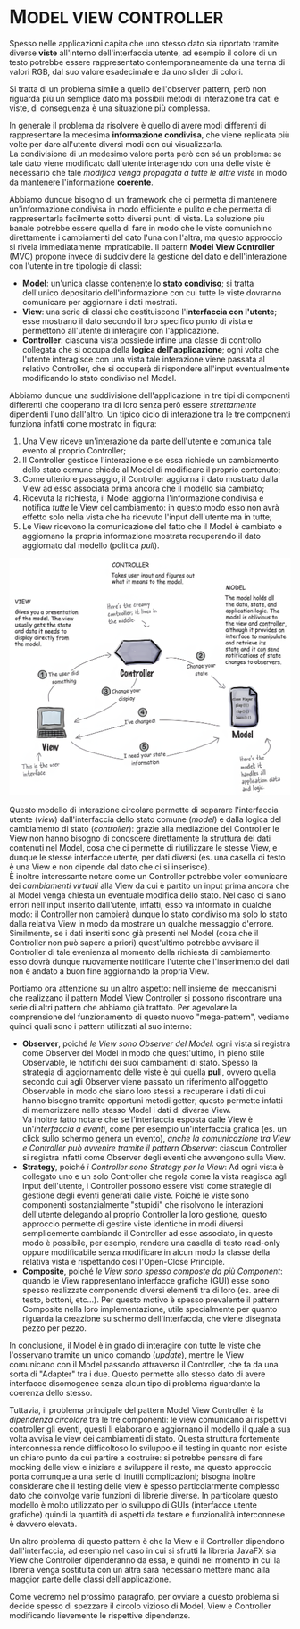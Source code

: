 # <big>M</big>ODEL VIEW CONTROLLER

Spesso nelle applicazioni capita che uno stesso dato sia riportato tramite diverse __viste__ all'interno dell'interfaccia utente, ad esempio il colore di un testo potrebbe essere rappresentato contemporaneamente da una terna di valori RGB, dal suo valore esadecimale e da uno slider di colori. 

Si tratta di un problema simile a quello dell'observer pattern, però non riguarda più un semplice dato ma possibili metodi di interazione tra dati e viste, di conseguenza è una situazione più complessa. 

In generale il problema da risolvere è quello di avere modi differenti di rappresentare la medesima __informazione condivisa__, che viene replicata più volte per dare all'utente diversi modi con cui visualizzarla. \
La condivisione di un medesimo valore porta però con sé un problema: se tale dato viene modificato dall'utente interagendo con una delle viste è necessario che tale _modifica venga propagata a tutte le altre viste_ in modo da mantenere l'informazione __coerente__.

Abbiamo dunque bisogno di un framework che ci permetta di mantenere un'informazione condivisa in modo efficiente e pulito e che permetta di rappresentarla facilmente sotto diversi punti di vista.
La soluzione più banale potrebbe essere quella di fare in modo che le viste comunichino direttamente i cambiamenti del dato l'una con l'altra, ma questo approccio si rivela immediatamente impraticabile.
Il pattern __Model View Controller__ (MVC) propone invece di suddividere la gestione del dato e dell'interazione con l'utente in tre tipologie di classi:

- __Model__: un'unica classe contenente lo __stato condiviso__; si tratta dell'unico depositario dell'informazione con cui tutte le viste dovranno comunicare per aggiornare i dati mostrati.
- __View__: una serie di classi che costituiscono l'__interfaccia con l'utente__; esse mostrano il dato secondo il loro specifico punto di vista e permettono all'utente di interagire con l'applicazione.
- __Controller__: ciascuna vista possiede infine una classe di controllo collegata che si occupa della __logica dell'applicazione__; ogni volta che l'utente interagisce con una vista tale interazione viene passata al relativo Controller, che si occuperà di rispondere all'input eventualmente modificando lo stato condiviso nel Model.

Abbiamo dunque una suddivisione dell'applicazione in tre tipi di componenti differenti che cooperano tra di loro senza però essere _strettamente_ dipendenti l'uno dall'altro.
Un tipico ciclo di interazione tra le tre componenti funziona infatti come mostrato in figura: 

1. Una View riceve un'interazione da parte dell'utente e comunica tale evento al proprio Controller;
2. Il Controller gestisce l'interazione e se essa richiede un cambiamento dello stato comune chiede al Model di modificare il proprio contenuto;
3. Come ulteriore passaggio, il Controller aggiorna il dato mostrato dalla View ad esso associata prima ancora che il modello sia cambiato;
4. Ricevuta la richiesta, il Model aggiorna l'informazione condivisa e notifica _tutte_ le View del cambiamento: in questo modo esso non avrà effetto solo nella vista che ha ricevuto l'input dell'utente ma in tutte;
5. Le View ricevono la comunicazione del fatto che il Model è cambiato e aggiornano la propria informazione mostrata recuperando il dato aggiornato dal modello (politica _pull_).

![MVC](/assets/09_model-view-controller.png)

Questo modello di interazione circolare permette di separare l'interfaccia utente (_view_) dall'interfaccia dello stato comune (_model_) e dalla logica del cambiamento di stato (_controller_): grazie alla mediazione del Controller le View non hanno bisogno di conoscere direttamente la struttura dei dati contenuti nel Model, cosa che ci permette di riutilizzare le stesse View, e dunque le stesse interfacce utente, per dati diversi (es. una casella di testo è una View e non dipende dal dato che ci si inserisce). \
È inoltre interessante notare come un Controller potrebbe voler comunicare dei _cambiamenti virtuali_ alla View da cui è partito un input prima ancora che al Model venga chiesta un eventuale modifica dello stato.
Nel caso ci siano errori nell'input inserito dall'utente, infatti, esso va informato in qualche modo: il Controller non cambierà dunque lo stato condiviso ma solo lo stato dalla relativa View in modo da mostrare un qualche messaggio d'errore.
Similmente, se i dati inseriti sono già presenti nel Model (cosa che il Controller non può sapere a priori) quest'ultimo potrebbe avvisare il Controller di tale evenienza al momento della richiesta di cambiamento: esso dovrà dunque nuovamente notificare l'utente che l'inserimento dei dati non è andato a buon fine aggiornando la propria View.

Portiamo ora attenzione su un altro aspetto: nell'insieme dei meccanismi che realizzano il pattern Model View Controller si possono riscontrare una serie di altri pattern che abbiamo già trattato.
Per agevolare la comprensione del funzionamento di questo nuovo "mega-pattern", vediamo quindi quali sono i pattern utilizzati al suo interno:

- __Observer__, poiché _le View sono Observer del Model_: ogni vista si registra come Observer del Model in modo che quest'ultimo, in pieno stile Observable, le notifichi dei suoi cambiamenti di stato.
Spesso la strategia di aggiornamento delle viste è qui quella __pull__, ovvero quella secondo cui agli Observer viene passato un riferimento all'oggetto Observable in modo che siano loro stessi a recuperare i dati di cui hanno bisogno tramite opportuni metodi getter; questo permette infatti di memorizzare nello stesso Model i dati di diverse View. \
Va inoltre fatto notare che se l'interfaccia esposta dalle View è un'_interfaccia a eventi_, come per esempio un'interfaccia grafica (es. un click sullo schermo genera un evento), _anche la comunicazione tra View e Controller può avvenire tramite il pattern Observer_: ciascun Controller si registra infatti come Observer degli eventi che avvengono sulla View.
- __Strategy__, poiché _i Controller sono Strategy per le View_: Ad ogni vista è collegato uno e un solo Controller che regola come la vista reagisca agli input dell'utente, i Controller possono essere visti come strategie di gestione degli eventi generati dalle viste.
Poiché le viste sono componenti sostanzialmente "stupidi" che risolvono le interazioni dell'utente delegando al proprio Controller la loro gestione, questo approccio permette di gestire viste identiche in modi diversi semplicemente cambiando il Controller ad esse associato, in questo modo è possibile, per esempio, rendere una casella di testo read-only oppure modificabile senza modificare in alcun modo la classe della relativa vista e rispettando così l'Open-Close Principle.
- __Composite__, poiché _le View sono spesso composte da più Component_: quando le View rappresentano interfacce grafiche (GUI) esse sono spesso realizzate componendo diversi elementi tra di loro (es. aree di testo, bottoni, etc...).
Per questo motivo è spesso prevalente il pattern Composite nella loro implementazione, utile specialmente per quanto riguarda la creazione su schermo dell'interfaccia, che viene disegnata pezzo per pezzo.

In conclusione, il Model è in grado di interagire con tutte le viste che l'osservano tramite un unico comando (_update_), mentre le View comunicano con il Model passando attraverso il Controller, che fa da una sorta di "Adapter" tra i due.
Questo permette allo stesso dato di avere interfacce disomogenee senza alcun tipo di problema riguardante la coerenza dello stesso.

Tuttavia, il problema principale del pattern Model View Controller è la _dipendenza circolare_ tra le tre componenti: le view comunicano ai rispettivi controller gli eventi, questi li elaborano e aggiornano il modello il quale a sua volta avvisa le view dei cambiamenti di stato.
Questa struttura fortemente interconnessa rende difficoltoso lo sviluppo e il testing in quanto non esiste un chiaro punto da cui partire a costruire: si potrebbe pensare di fare mocking delle view e iniziare a sviluppare il resto, ma questo approccio porta comunque a una serie di inutili complicazioni; bisogna inoltre considerare che il testing delle view è spesso particolarmente complesso dato che coinvolge varie funzioni di librerie diverse. 
In particolare questo modello è molto utilizzato per lo sviluppo di GUIs (interfacce utente grafiche) quindi la quantità di aspetti da testare e funzionalità interconnese è davvero elevata.

Un altro problema di questo pattern è che la View e il Controller dipendono dall'interfaccia, ad esempio nel caso in cui si sfrutti la libreria JavaFX sia View che Controller dipenderanno da essa, e quindi nel momento in cui la libreria venga sostituita con un altra sarà necessario mettere mano alla maggior parte delle classi dell'applicazione. 

Come vedremo nel prossimo paragrafo, per ovviare a questo problema si decide spesso di spezzare il circolo vizioso di Model, View e Controller modificando lievemente le rispettive dipendenze.

